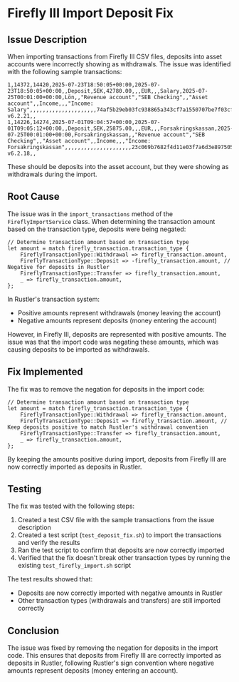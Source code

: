 # Firefly III Import Deposit Fix

## Issue Description

When importing transactions from Firefly III CSV files, deposits into asset accounts were incorrectly showing as withdrawals. The issue was identified with the following sample transactions:

```
1,14372,14420,2025-07-23T18:50:05+00:00,2025-07-23T18:50:05+00:00,,Deposit,SEK,42780.00,,,EUR,,,Salary,2025-07-25T00:01:00+00:00,Lön,,"Revenue account","SEB Checking",,"Asset account",,Income,,,"Income: Salary",,,,,,,,,,,,,,,,,,,,,74af5b29eb03fc938865a343cf7a1550707be7f03cfda8d8e7b3f3dfad9e2bbd,,ff3-v6.2.21,,
1,14226,14274,2025-07-01T09:04:57+00:00,2025-07-01T09:05:12+00:00,,Deposit,SEK,25875.00,,,EUR,,,Forsakringskassan,2025-07-25T00:01:00+00:00,Forsakringskassan,,"Revenue account","SEB Checking",,"Asset account",,Income,,,"Income: Forsakringskassan",,,,,,,,,,,,,,,,,,,,,23c069b7682f4d11e03f7a6d3e897505583090437400afbb050c39ccb6cf054e,,ff3-v6.2.18,,
```

These should be deposits into the asset account, but they were showing as withdrawals during the import.

## Root Cause

The issue was in the `import_transactions` method of the `FireflyImportService` class. When determining the transaction amount based on the transaction type, deposits were being negated:

```
// Determine transaction amount based on transaction type
let amount = match firefly_transaction.transaction_type {
    FireflyTransactionType::Withdrawal => firefly_transaction.amount,
    FireflyTransactionType::Deposit => -firefly_transaction.amount, // Negative for deposits in Rustler
    FireflyTransactionType::Transfer => firefly_transaction.amount,
    _ => firefly_transaction.amount,
};
```

In Rustler's transaction system:
- Positive amounts represent withdrawals (money leaving the account)
- Negative amounts represent deposits (money entering the account)

However, in Firefly III, deposits are represented with positive amounts. The issue was that the import code was negating these amounts, which was causing deposits to be imported as withdrawals.

## Fix Implemented

The fix was to remove the negation for deposits in the import code:

```
// Determine transaction amount based on transaction type
let amount = match firefly_transaction.transaction_type {
    FireflyTransactionType::Withdrawal => firefly_transaction.amount,
    FireflyTransactionType::Deposit => firefly_transaction.amount, // Keep deposits positive to match Rustler's withdrawal convention
    FireflyTransactionType::Transfer => firefly_transaction.amount,
    _ => firefly_transaction.amount,
};
```

By keeping the amounts positive during import, deposits from Firefly III are now correctly imported as deposits in Rustler.

## Testing

The fix was tested with the following steps:

1. Created a test CSV file with the sample transactions from the issue description
2. Created a test script (`test_deposit_fix.sh`) to import the transactions and verify the results
3. Ran the test script to confirm that deposits are now correctly imported
4. Verified that the fix doesn't break other transaction types by running the existing `test_firefly_import.sh` script

The test results showed that:
- Deposits are now correctly imported with negative amounts in Rustler
- Other transaction types (withdrawals and transfers) are still imported correctly

## Conclusion

The issue was fixed by removing the negation for deposits in the import code. This ensures that deposits from Firefly III are correctly imported as deposits in Rustler, following Rustler's sign convention where negative amounts represent deposits (money entering an account).
